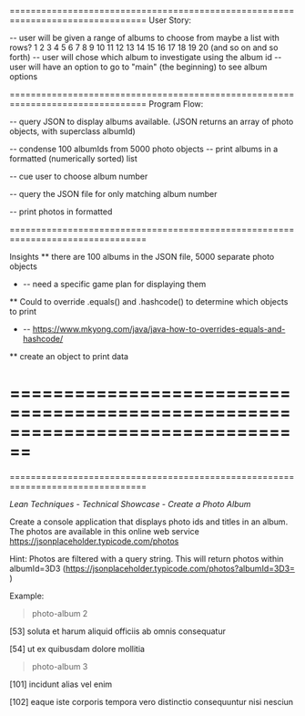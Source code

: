 
================================================================================
User Story:

-- user will be given a range of albums to choose from
        maybe a list with rows? 
     1   2   3   4   5   6   7   8   9  10
    11  12  13  14  15  16  17  18  19  20
        (and so on and so forth)
-- user will chose which album to investigate using the album id 
-- user will have an option to go to "main" (the beginning) to see album options


================================================================================
Program Flow:

-- query JSON to display albums available.
    (JSON returns an array of photo objects, with superclass albumId)
    
-- condense 100 albumIds from 5000 photo objects
-- print albums in a formatted (numerically sorted) list

-- cue user to choose album number 

-- query the JSON file for only matching album number

-- print photos in formatted 


================================================================================

Insights
** there are 100 albums in the JSON file, 5000 separate photo objects
* -- need a specific game plan for displaying them

** Could to override .equals() and .hashcode() to determine which objects to print
* --  https://www.mkyong.com/java/java-how-to-overrides-equals-and-hashcode/

** create an object to print data



================================================================================
================================================================================
================================================================================

*Lean Techniques - Technical Showcase - Create a Photo Album*

Create a console application that displays photo ids and titles in an
album. The photos are available in this online web service 
https://jsonplaceholder.typicode.com/photos

Hint: Photos are filtered with a query string. This will return photos
within albumId=3D3 (https://jsonplaceholder.typicode.com/photos?albumId=3D3=
)


Example:

> photo-album 2

[53] soluta et harum aliquid officiis ab omnis consequatur

[54] ut ex quibusdam dolore mollitia


> photo-album 3

[101] incidunt alias vel enim

[102] eaque iste corporis tempora vero distinctio consequuntur nisi nesciun

